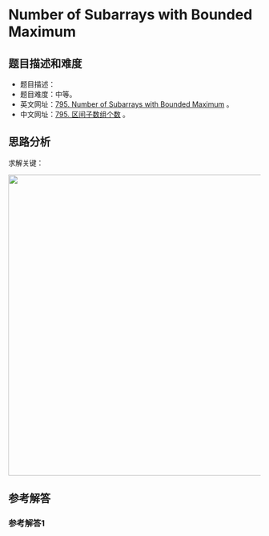 # Number of Subarrays with Bounded Maximum

## 题目描述和难度
+ 题目描述：
+ 题目难度：中等。
+ 英文网址：[795. Number of Subarrays with Bounded Maximum](https://leetcode.com/problems/number-of-subarrays-with-bounded-maximum/description/)  。
+ 中文网址：[795. 区间子数组个数](https://leetcode-cn.com/problems/number-of-subarrays-with-bounded-maximum/description/)  。
## 思路分析
求解关键：

<img src="https://liweiwei1419.github.io/images/leetcode-solution/" width="600">

## 参考解答
### 参考解答1

```java

```